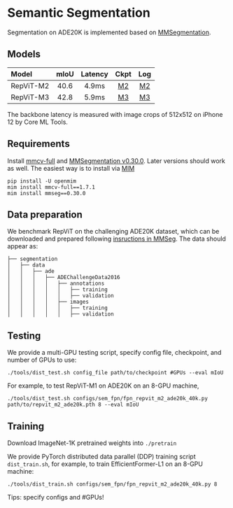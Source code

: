 # Semantic Segmentation 

Segmentation on ADE20K is implemented based on [MMSegmentation](https://github.com/open-mmlab/mmsegmentation).

## Models
| Model | mIoU | Latency | Ckpt | Log |
|:---------------|:----:|:---:|:--:|:--:|
| RepViT-M2 |   40.6   |     4.9ms    |   [M2](https://github.com/jameslahm/RepViT/releases/download/untagged-75eb9e1fea235b938f50/repvit_m2_ade20k.pth)   | [M2](./logs/repvit_m2_ade20k.json) |
| RepViT-M3 |   42.8   |     5.9ms    |   [M3](https://github.com/jameslahm/RepViT/releases/download/untagged-75eb9e1fea235b938f50/repvit_m3_ade20k.pth)   | [M3](./logs/repvit_m3_ade20k.json) |

The backbone latency is measured with image crops of 512x512 on iPhone 12 by Core ML Tools.

## Requirements
Install [mmcv-full](https://github.com/open-mmlab/mmcv) and [MMSegmentation v0.30.0](https://github.com/open-mmlab/mmsegmentation/tree/v0.30.0). 
Later versions should work as well. 
The easiest way is to install via [MIM](https://github.com/open-mmlab/mim)
```
pip install -U openmim
mim install mmcv-full==1.7.1
mim install mmseg==0.30.0
```

## Data preparation

We benchmark RepViT on the challenging ADE20K dataset, which can be downloaded and prepared following [insructions in MMSeg](https://github.com/open-mmlab/mmsegmentation/blob/master/docs/en/dataset_prepare.md#prepare-datasets). 
The data should appear as: 
```
├── segmentation
│   ├── data
│   │   ├── ade
│   │   │   ├── ADEChallengeData2016
│   │   │   │   ├── annotations
│   │   │   │   │   ├── training
│   │   │   │   │   ├── validation
│   │   │   │   ├── images
│   │   │   │   │   ├── training
│   │   │   │   │   ├── validation

```



## Testing

We provide a multi-GPU testing script, specify config file, checkpoint, and number of GPUs to use: 
```
./tools/dist_test.sh config_file path/to/checkpoint #GPUs --eval mIoU
```

For example, to test RepViT-M1 on ADE20K on an 8-GPU machine, 

```
./tools/dist_test.sh configs/sem_fpn/fpn_repvit_m2_ade20k_40k.py path/to/repvit_m2_ade20k.pth 8 --eval mIoU
```

## Training 
Download ImageNet-1K pretrained weights into `./pretrain` 

We provide PyTorch distributed data parallel (DDP) training script `dist_train.sh`, for example, to train EfficientFormer-L1 on an 8-GPU machine: 
```
./tools/dist_train.sh configs/sem_fpn/fpn_repvit_m2_ade20k_40k.py 8
```
Tips: specify configs and #GPUs!
